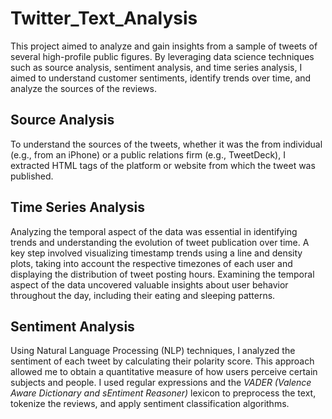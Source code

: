 # Twitter_Text_Analysis

This project aimed to analyze and gain insights from a sample of tweets of several high-profile public figures. By leveraging data science techniques such as source analysis, sentiment analysis, and time series analysis, I aimed to understand customer sentiments, identify trends over time, and analyze the sources of the reviews.

## Source Analysis
To understand the sources of the tweets, whether it was the from individual (e.g., from an iPhone) or a public relations firm (e.g., TweetDeck), I extracted HTML tags of the platform or website from which the tweet was published.

## Time Series Analysis
Analyzing the temporal aspect of the data was essential in identifying trends and understanding the evolution of tweet publication over time. A key step involved visualizing timestamp trends using a line and density plots, taking into account the respective timezones of each user and displaying the distribution of tweet posting hours. Examining the temporal aspect of the data uncovered valuable insights about user behavior throughout the day, including their eating and sleeping patterns.

## Sentiment Analysis
Using Natural Language Processing (NLP) techniques, I analyzed the sentiment of each tweet by calculating their polarity score. This approach allowed me to obtain a quantitative measure of how users perceive certain subjects and people. I used regular expressions and the *VADER (Valence Aware Dictionary and sEntiment Reasoner)* lexicon to preprocess the text, tokenize the reviews, and apply sentiment classification algorithms.

